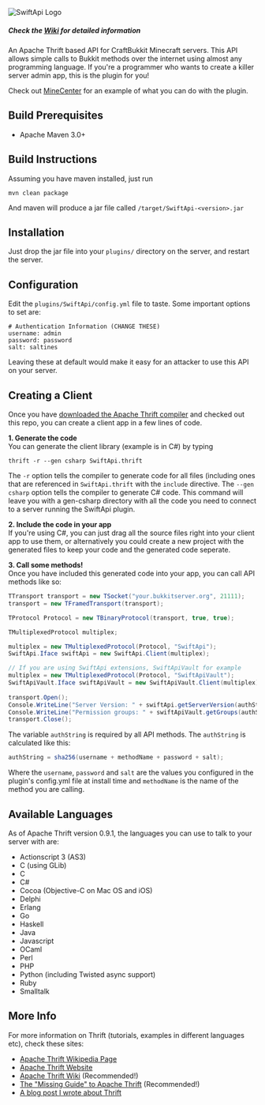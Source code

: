 ![SwiftApi Logo](https://dev.bukkit.org/media/images/62/892/SwiftApi-256.png "SwiftApi is an Apache Thrift based API for your Bukkit server")

##### Check the [Wiki](https://bitbucket.org/robinradic/swiftapi/wiki) for detailed information

An Apache Thrift based API for CraftBukkit Minecraft servers. This API allows
simple calls to Bukkit methods over the internet using almost any programming
language. If you're a programmer who wants to create a killer server admin
app, this is the plugin for you!

Check out [MineCenter](http://minecenter.org) for an example of what you can do with the plugin.

Build Prerequisites
----
* Apache Maven 3.0+


Build Instructions
----
Assuming you have maven installed, just run

    mvn clean package

And maven will produce a jar file called `/target/SwiftApi-<version>.jar`

Installation
----
Just drop the jar file into your `plugins/` directory on the server, and 
restart the server.

Configuration
----
Edit the `plugins/SwiftApi/config.yml` file to taste. Some important options to 
set are:

    # Authentication Information (CHANGE THESE)
    username: admin
    password: password
    salt: saltines

Leaving these at default would make it easy for an attacker to use this API on 
your server.

Creating a Client
----
Once you have 
[downloaded the Apache Thrift compiler](http://thrift.apache.org/download/) and 
checked out this repo, you can create a client app in a few lines of code.

**1. Generate the code**  
You can generate the client library (example is in C#) by typing

    thrift -r --gen csharp SwiftApi.thrift

The `-r` option tells the compiler to generate code for all files (including 
ones that are referenced in `SwiftApi.thrift` with the `include` directive.
The `--gen csharp` option tells the compiler to generate C# code. 
This command will leave you with a gen-csharp directory with all the code you 
need to connect to a server running the SwiftApi plugin.

**2. Include the code in your app**  
If you're using C#, you can just drag all the source files right into your 
client app to use them, or alternatively you could create a new project with 
the generated files to keep your code and the generated code seperate.

**3. Call some methods!**  
Once you have included this generated code into your app, you can call API 
methods like so:

```csharp
TTransport transport = new TSocket("your.bukkitserver.org", 21111);
transport = new TFramedTransport(transport);

TProtocol Protocol = new TBinaryProtocol(transport, true, true);

TMultiplexedProtocol multiplex;

multiplex = new TMultiplexedProtocol(Protocol, "SwiftApi");
SwiftApi.Iface swiftApi = new SwiftApi.Client(multiplex);

// If you are using SwiftApi extensions, SwiftApiVault for example
multiplex = new TMultiplexedProtocol(Protocol, "SwiftApiVault");
SwiftApiVault.Iface swiftApiVault = new SwiftApiVault.Client(multiplex);
    
transport.Open();
Console.WriteLine("Server Version: " + swiftApi.getServerVersion(authString));
Console.WriteLine("Permission groups: " + swiftApiVault.getGroups(authString));
transport.Close();
```
    
The variable `authString` is required by all API methods. The `authString` is 
calculated like this:

```csharp
authString = sha256(username + methodName + password + salt);
```

Where the `username`, `password` and `salt` are the values you configured in the
plugin's config.yml file at install time and `methodName` is the name of the 
method you are calling.

Available Languages
----
As of Apache Thrift version 0.9.1, the languages you can use to talk to your server with are:

* Actionscript 3 (AS3)
* C (using GLib)
* C
* C#
* Cocoa (Objective-C on Mac OS and iOS)
* Delphi
* Erlang
* Go
* Haskell
* Java
* Javascript
* OCaml
* Perl
* PHP
* Python (including Twisted async support)
* Ruby
* Smalltalk

More Info
----
For more information on Thrift (tutorials, examples in different languages 
etc), check these sites:

* [Apache Thrift Wikipedia Page](http://en.wikipedia.org/wiki/Apache_Thrift)
* [Apache Thrift Website](http://thrift.apache.org)
* [Apache Thrift Wiki](http://wiki.apache.org/thrift/) (Recommended!)
* [The "Missing Guide" to Apache Thrift](http://diwakergupta.github.com/thrift-missing-guide/) (Recommended!)
* [A blog post I wrote about Thrift](http://willwarren.com/2012/01/24/creating-a-public-api-with-apache-thrift/)

